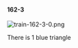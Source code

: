 #### 162-3
![train-162-3-0.png](https://github.com/lil-lab/nlvr/raw/master/nlvr/train/images/2/train-162-3-0.png "train-162-3-0.png")

There is 1 blue triangle